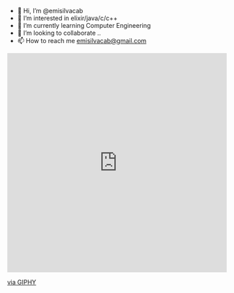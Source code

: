 - 👋 Hi, I’m @emisilvacab
- 👀 I’m interested in elixir/java/c/c++
- 🌱 I’m currently learning Computer Engineering
- 💞️ I’m looking to collaborate ..
- 📫 How to reach me emisilvacab@gmail.com
<div style="width:100%;height:0;padding-bottom:100%;position:relative;"><iframe src="https://giphy.com/embed/cRHgphdnVZMtRLZlT1" width="100%" height="100%" style="position:absolute" frameBorder="0" class="giphy-embed" allowFullScreen></iframe></div><p><a href="https://giphy.com/gifs/cRHgphdnVZMtRLZlT1">via GIPHY</a></p>
